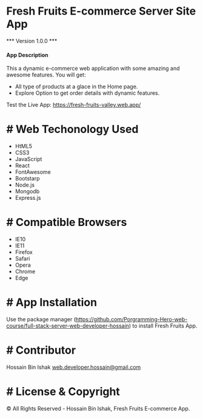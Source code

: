 # Fresh Fruits E-commerce Server Site App

*** Version 1.0.0 ***

#### App Description

This a dynamic e-commerce web application with some amazing and awesome features.
You will get:

- All type of products at a glace in the Home page.
- Explore Option to get order details with dynamic features.

Test the Live App: https://fresh-fruits-valley.web.app/
# # Web Techonology Used

- HtML5
- CSS3
- JavaScript
- React
- FontAwesome
- Bootstarp
- Node.js
- Mongodb
- Express.js

# # Compatible Browsers	

- IE10
- IE11
- Firefox
- Safari
- Opera
- Chrome
- Edge
# # App Installation

Use the package manager (https://github.com/Porgramming-Hero-web-course/full-stack-server-web-developer-hossain) to install Fresh Fruits App.

# # Contributor
Hossain Bin Ishak <web.developer.hossain@gmail.com>

# # License & Copyright
© All Rights Reserved - Hossain Bin Ishak, Fresh Fruits E-commerce App.